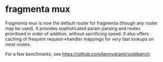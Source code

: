 # fragmenta mux 

Fragmenta mux is now the default router for fragmenta (though any router may be used). It provides sophisticated param parsing and routes prioritised in order of addition, without sacrificing speed. It also offers caching of frequent request->handler mappings for very fast lookups on most routes.

For a few benchmarks, see https://github.com/kennygrant/routebench